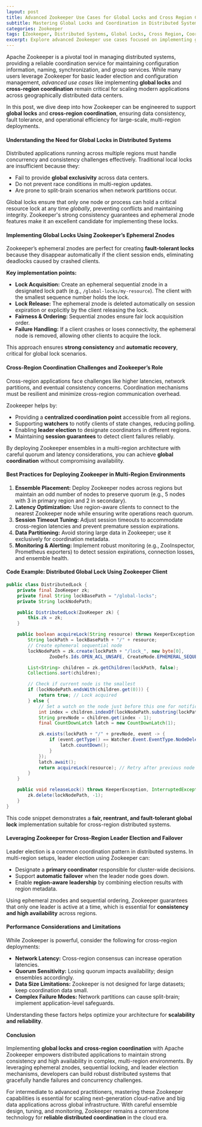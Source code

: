 ```yaml
---
layout: post
title: Advanced Zookeeper Use Cases for Global Locks and Cross Region Coordination
subtitle: Mastering Global Locks and Coordination in Distributed Systems Using Apache Zookeeper for Cross Region Applications
categories: Zookeeper
tags: [Zookeeper, Distributed Systems, Global Locks, Cross Region, Coordination, Big Data, Cloud Computing, Scalability]
excerpt: Explore advanced Zookeeper use cases focused on implementing global locks and coordination mechanisms for cross-region applications, enhancing reliability and consistency in distributed environments.
---
```

Apache Zookeeper is a pivotal tool in managing distributed systems, providing a reliable coordination service for maintaining configuration information, naming, synchronization, and group services. While many users leverage Zookeeper for basic leader election and configuration management, *advanced use cases* like implementing **global locks** and **cross-region coordination** remain critical for scaling modern applications across geographically distributed data centers.

In this post, we dive deep into how Zookeeper can be engineered to support **global locks** and **cross-region coordination**, ensuring data consistency, fault tolerance, and operational efficiency for large-scale, multi-region deployments.

#### Understanding the Need for Global Locks in Distributed Systems

Distributed applications running across multiple regions must handle concurrency and consistency challenges effectively. Traditional local locks are insufficient because they:

- Fail to provide **global exclusivity** across data centers.
- Do not prevent race conditions in multi-region updates.
- Are prone to split-brain scenarios when network partitions occur.

Global locks ensure that only one node or process can hold a critical resource lock at any time *globally*, preventing conflicts and maintaining integrity. Zookeeper's strong consistency guarantees and ephemeral znode features make it an excellent candidate for implementing these locks.

#### Implementing Global Locks Using Zookeeper’s Ephemeral Znodes

Zookeeper’s ephemeral znodes are perfect for creating **fault-tolerant locks** because they disappear automatically if the client session ends, eliminating deadlocks caused by crashed clients.

**Key implementation points:**

- **Lock Acquisition:** Create an ephemeral sequential znode in a designated lock path (e.g., `/global-locks/my-resource`). The client with the smallest sequence number holds the lock.
- **Lock Release:** The ephemeral znode is deleted automatically on session expiration or explicitly by the client releasing the lock.
- **Fairness & Ordering:** Sequential znodes ensure fair lock acquisition order.
- **Failure Handling:** If a client crashes or loses connectivity, the ephemeral node is removed, allowing other clients to acquire the lock.

This approach ensures **strong consistency** and **automatic recovery**, critical for global lock scenarios.

#### Cross-Region Coordination Challenges and Zookeeper’s Role

Cross-region applications face challenges like higher latencies, network partitions, and eventual consistency concerns. Coordination mechanisms must be resilient and minimize cross-region communication overhead.

Zookeeper helps by:

- Providing a **centralized coordination point** accessible from all regions.
- Supporting **watchers** to notify clients of state changes, reducing polling.
- Enabling **leader election** to designate coordinators in different regions.
- Maintaining **session guarantees** to detect client failures reliably.

By deploying Zookeeper ensembles in a multi-region architecture with careful quorum and latency considerations, you can achieve **global coordination** without compromising availability.

#### Best Practices for Deploying Zookeeper in Multi-Region Environments

1. **Ensemble Placement:** Deploy Zookeeper nodes across regions but maintain an odd number of nodes to preserve quorum (e.g., 5 nodes with 3 in primary region and 2 in secondary).
2. **Latency Optimization:** Use region-aware clients to connect to the nearest Zookeeper node while ensuring write operations reach quorum.
3. **Session Timeout Tuning:** Adjust session timeouts to accommodate cross-region latencies and prevent premature session expirations.
4. **Data Partitioning:** Avoid storing large data in Zookeeper; use it exclusively for coordination metadata.
5. **Monitoring & Alerting:** Implement robust monitoring (e.g., ZooInspector, Prometheus exporters) to detect session expirations, connection losses, and ensemble health.

#### Code Example: Distributed Global Lock Using Zookeeper Client

```java
public class DistributedLock {
    private final ZooKeeper zk;
    private final String lockBasePath = "/global-locks";
    private String lockNodePath;

    public DistributedLock(ZooKeeper zk) {
        this.zk = zk;
    }

    public boolean acquireLock(String resource) throws KeeperException, InterruptedException {
        String lockPath = lockBasePath + "/" + resource;
        // Create ephemeral sequential node
        lockNodePath = zk.create(lockPath + "/lock_", new byte[0],
                ZooDefs.Ids.OPEN_ACL_UNSAFE, CreateMode.EPHEMERAL_SEQUENTIAL);

        List<String> children = zk.getChildren(lockPath, false);
        Collections.sort(children);

        // Check if current node is the smallest
        if (lockNodePath.endsWith(children.get(0))) {
            return true; // Lock acquired
        } else {
            // Set a watch on the node just before this one for notification
            int index = children.indexOf(lockNodePath.substring(lockPath.length() + 1));
            String prevNode = children.get(index - 1);
            final CountDownLatch latch = new CountDownLatch(1);

            zk.exists(lockPath + "/" + prevNode, event -> {
                if (event.getType() == Watcher.Event.EventType.NodeDeleted) {
                    latch.countDown();
                }
            });
            latch.await();
            return acquireLock(resource); // Retry after previous node deletion
        }
    }

    public void releaseLock() throws KeeperException, InterruptedException {
        zk.delete(lockNodePath, -1);
    }
}
```

This code snippet demonstrates a **fair, reentrant, and fault-tolerant global lock** implementation suitable for cross-region distributed systems.

#### Leveraging Zookeeper for Cross-Region Leader Election and Failover

Leader election is a common coordination pattern in distributed systems. In multi-region setups, leader election using Zookeeper can:

- Designate a **primary coordinator** responsible for cluster-wide decisions.
- Support **automatic failover** when the leader node goes down.
- Enable **region-aware leadership** by combining election results with region metadata.

Using ephemeral znodes and sequential ordering, Zookeeper guarantees that only one leader is active at a time, which is essential for **consistency and high availability** across regions.

#### Performance Considerations and Limitations

While Zookeeper is powerful, consider the following for cross-region deployments:

- **Network Latency:** Cross-region consensus can increase operation latencies.
- **Quorum Sensitivity:** Losing quorum impacts availability; design ensembles accordingly.
- **Data Size Limitations:** Zookeeper is not designed for large datasets; keep coordination data small.
- **Complex Failure Modes:** Network partitions can cause split-brain; implement application-level safeguards.

Understanding these factors helps optimize your architecture for **scalability and reliability**.

#### Conclusion

Implementing **global locks and cross-region coordination** with Apache Zookeeper empowers distributed applications to maintain strong consistency and high availability in complex, multi-region environments. By leveraging ephemeral znodes, sequential locking, and leader election mechanisms, developers can build robust distributed systems that gracefully handle failures and concurrency challenges.

For intermediate to advanced practitioners, mastering these Zookeeper capabilities is essential for scaling next-generation cloud-native and big data applications across global infrastructure. With careful ensemble design, tuning, and monitoring, Zookeeper remains a cornerstone technology for **reliable distributed coordination** in the cloud era.
